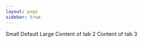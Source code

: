```yaml
---
layout: page
sidebar: true
---
```


<div class="p-6">
    <a-radio-group v-model:value="size" style="margin-bottom: 16px">
      <a-radio-button value="small">Small</a-radio-button>
      <a-radio-button value="default">Default</a-radio-button>
      <a-radio-button value="large">Large</a-radio-button>
    </a-radio-group>
    <a-tabs v-model:activeKey="activeKey" :size="size">
      <a-tab-pane key="1" tab="Tab 1">
        <LunarCalendar />
      </a-tab-pane>
      <a-tab-pane key="2" tab="Tab 2">Content of tab 2</a-tab-pane>
      <a-tab-pane key="3" tab="Tab 3">Content of tab 3</a-tab-pane>
    </a-tabs>
  </div>

<script lang="ts" setup>
import { ref } from 'vue';
import type { TabsProps } from 'ant-design-vue';
import LunarCalendar from "@/components/LunarCalendar.vue"

const size = ref<TabsProps['size']>('small');
const activeKey = ref('1');
</script>
